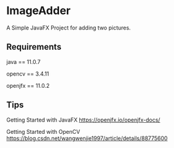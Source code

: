 # ImageAdder
A Simple JavaFX Project for adding two pictures. 
## Requirements
java == 11.0.7

opencv == 3.4.11

openjfx == 11.0.2
## Tips
Getting Started with JavaFX https://openjfx.io/openjfx-docs/

Getting Started with OpenCV https://blog.csdn.net/wangwenjie1997/article/details/88775600
